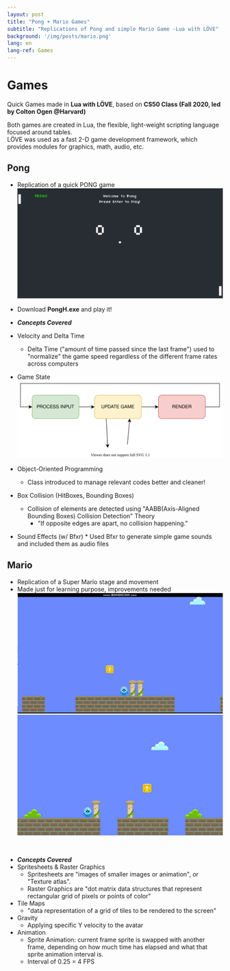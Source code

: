 ```yaml
---
layout: post
title: "Pong + Mario Games"
subtitle: "Replications of Pong and simple Mario Game -Lua with L‎ÖVE"
background: '/img/posts/mario.png'
lang: en
lang-ref: Games
---
```


# Games

Quick Games made in **Lua with L‎ÖVE**, based on **CS50 Class (Fall 2020, led by Colton Ogen @Harvard)**

Both games are created in Lua, the flexible, light-weight scripting language focused around tables.
<br />
L‎ÖVE was used as a fast 2-D game development framework, which provides modules for graphics, math, audio, etc.

## Pong

- Replication of a quick PONG game
  ![Pong](./img/posts/pong.png)

- Download **PongH.exe** and play it!
  <br/>

- **_Concepts Covered_**
- Velocity and Delta Time
  - Delta Time ("amount of time passed since the last frame") used to "normalize" the game speed regardless of the different frame rates across computers
- Game State
  ![Game_Loop](./img/posts/Game_Loop.svg)
- Object-Oriented Programming
  - Class introduced to manage relevant codes better and cleaner!
- Box Collision (HitBoxes, Bounding Boxes)
  - Collision of elements are detected using "AABB(Axis-Aligned Bounding Boxes) Collision Detection" Theory
    - "If opposite edges are apart, no collision happening."
- Sound Effects (w/ Bfxr) \* Used Bfxr to generate simple game sounds and included them as audio files
  <br/>

## Mario

- Replication of a Super Mario stage and movement
- Made just for learning purpose, improvements needed
  ![Mario_Moving_GIF](./img/posts/mario_moving_gif.gif)
  ![Mario](./img/posts/mario.png)

<br />

- **_Concepts Covered_**
- Spritesheets & Raster Graphics
  - Spritesheets are "images of smaller images or animation", or "Texture atlas".
  - Raster Graphics are "dot matrix data structures that represent rectangular grid of pixels or points of color"
- Tile Maps
  - "data representation of a grid of tiles to be rendered to the screen"
- Gravity
  - Applying specific Y velocity to the avatar
- Animation
  - Sprite Animation: current frame sprite is swapped with another frame, depending on how much time has elapsed and what that sprite animation interval is.
  - Interval of 0.25 = 4 FPS
